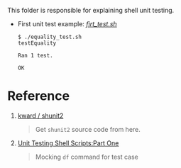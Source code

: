 This folder is responsible for explaining shell unit testing.

- First unit test example: *[firt_test.sh](./equality_test.sh)*

    ```
    $ ./equality_test.sh
    testEquality

    Ran 1 test.

    OK
    ```
    

# Reference

1. [ kward / shunit2 ](https://github.com/kward/shunit2#introduction)

    > Get `shunit2` source code from here.

2. [Unit Testing Shell Scripts:Part One](https://www.leadingagile.com/2018/10/unit-testing-shell-scriptspart-one/)

    > Mocking `df` command for test case
